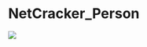 # NetCracker_Person


[![](https://jitpack.io/v/MaickelVRN/NCLab.svg)](https://jitpack.io/#MaickelVRN/NCLab)
